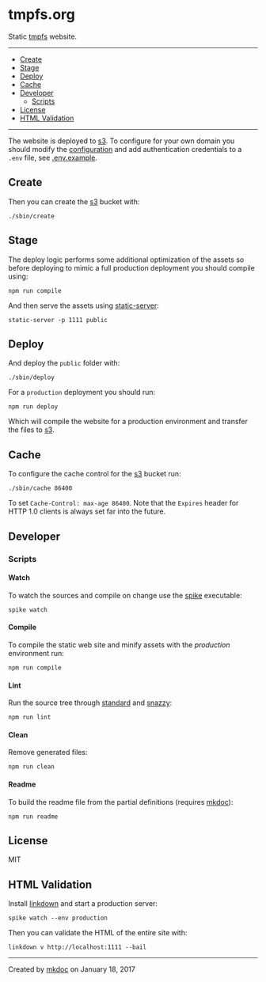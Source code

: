 # tmpfs.org

Static [tmpfs][] website.

---

- [Create](#create)
- [Stage](#stage)
- [Deploy](#deploy)
- [Cache](#cache)
- [Developer](#developer)
  - [Scripts](#scripts)
- [License](#license)
- [HTML Validation](#html-validation)

---

The website is deployed to [s3][]. To configure for your own domain you should modify the [configuration](/sbin/config.js) and add authentication credentials to a `.env` file, see [.env.example](/.env.example).

## Create

Then you can create the [s3][] bucket with:

```
./sbin/create
```

## Stage

The deploy logic performs some additional optimization of the assets so before deploying to mimic a full production deployment you should compile using:

```
npm run compile
```

And then serve the assets using [static-server][]:

```
static-server -p 1111 public
```

## Deploy

And deploy the `public` folder with:

```
./sbin/deploy
```

For a `production` deployment you should run:

```
npm run deploy
```

Which will compile the website for a production environment and transfer the files to [s3][].

## Cache

To configure the cache control for the [s3][] bucket run:

```
./sbin/cache 86400
```

To set `Cache-Control: max-age 86400`. Note that the `Expires` header for HTTP 1.0 clients is always set far into the future.

## Developer

### Scripts

#### Watch

To watch the sources and compile on change use the [spike][] executable:

```
spike watch
```

#### Compile

To compile the static web site and minify assets with the *production* environment run:

```
npm run compile
```

#### Lint

Run the source tree through [standard][] and [snazzy][]:

```
npm run lint
```

#### Clean

Remove generated files:

```
npm run clean
```

#### Readme

To build the readme file from the partial definitions (requires [mkdoc][]):

```
npm run readme
```

## License

MIT

## HTML Validation

Install [linkdown][] and start a production server:

```
spike watch --env production
```

Then you can validate the HTML of the entire site with:

```
linkdown v http://localhost:1111 --bail
```

---

Created by [mkdoc](https://github.com/mkdoc/mkdoc) on January 18, 2017

[tmpfs]: http://www.tmpfs.org
[s3]: https://aws.amazon.com/s3/
[node]: https://nodejs.org
[spike]: https://github.com/static-dev/spike
[standard]: https://github.com/feross/standard
[snazzy]: https://github.com/feross/snazzy
[mkdoc]: https://github.com/mkdoc/mkdoc
[linkdown]: https://github.com/tmpfs/linkdown
[static-server]: https://github.com/nbluis/static-server


